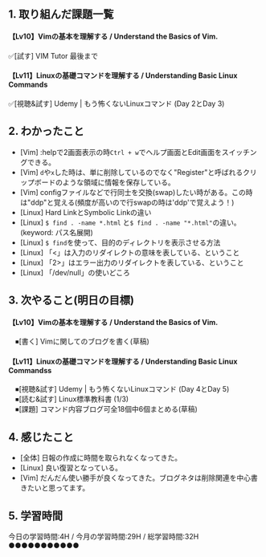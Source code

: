 ## 1. 取り組んだ課題一覧
#### 【Lv10】Vimの基本を理解する / Understand the Basics of Vim.
 ✅[試す] VIM Tutor 最後まで
 
#### 【Lv11】Linuxの基礎コマンドを理解する / Understanding Basic Linux Commands
 ✅[視聴&試す] Udemy | もう怖くないLinuxコマンド (Day 2とDay 3)
 
## 2. わかったこと
- [Vim] :helpで2画面表示の時`Ctrl + w`でヘルプ画面とEdit画面をスイッチングできる。  
- [Vim] `d`や`x`した時は、単に削除しているのでなく"Register"と呼ばれるクリップボードのような領域に情報を保存している。  
- [Vim] configファイルなどで行同士を交換(swap)したい時がある。この時は"ddp"と覚える(頻度が高いので行swapの時は'ddp'で覚えよう！)  
- [Linux] Hard LinkとSymbolic Linkの違い  
- [Linux] `$ find . -name *.html` と`$ find . -name "*.html"`の違い。(keyword: パス名展開)  
- [Linux] `$ find`を使って、目的のディレクトリを表示させる方法  
- [Linux] 「<」は入力のリダイレクトの意味を表している、ということ  
- [Linux] 「2>」はエラー出力のリダイレクトを表している、ということ  
- [Linux] 「/dev/null」の使いどころ  

## 3. 次やること(明日の目標)
#### 【Lv10】Vimの基本を理解する / Understand the Basics of Vim.
　⏹[書く] Vimに関してのブログを書く(草稿)
 
#### 【Lv11】Linuxの基礎コマンドを理解する / Understanding Basic Linux Commandss
　⏹[視聴&試す] Udemy | もう怖くないLinuxコマンド (Day 4とDay 5)    
　⏹[読む&試す] Linux標準教科書 (1/3)  
　⏹[課題] コマンド内容ブログ可全18個中6個まとめる(草稿) 

## 4. 感じたこと
- [全体] 日報の作成に時間を取られなくなってきた。
- [Linux] 良い復習となっている。
- [Vim] だんだん使い勝手が良くなってきた。ブログネタは削除関連を中心書きたいと思ってます。

## 5. 学習時間
今日の学習時間:4H / 今月の学習時間:29H / 総学習時間:32H  ●●●●●●●●●●●
